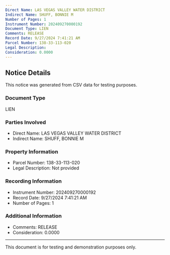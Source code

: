 ```yaml
---
Direct Name: LAS VEGAS VALLEY WATER DISTRICT
Indirect Name: SHUFF, BONNIE M
Number of Pages: 1
Instrument Number: 202409270000192
Document Type: LIEN
Comments: RELEASE
Record Date: 9/27/2024 7:41:21 AM
Parcel Number: 138-33-113-020
Legal Description: 
Consideration: 0.0000
---
```


## Notice Details

This notice was generated from CSV data for testing purposes.

### Document Type
LIEN

### Parties Involved
- Direct Name: LAS VEGAS VALLEY WATER DISTRICT
- Indirect Name: SHUFF, BONNIE M

### Property Information
- Parcel Number: 138-33-113-020
- Legal Description: Not provided

### Recording Information
- Instrument Number: 202409270000192
- Record Date: 9/27/2024 7:41:21 AM
- Number of Pages: 1

### Additional Information
- Comments: RELEASE
- Consideration: 0.0000

---

This document is for testing and demonstration purposes only.
